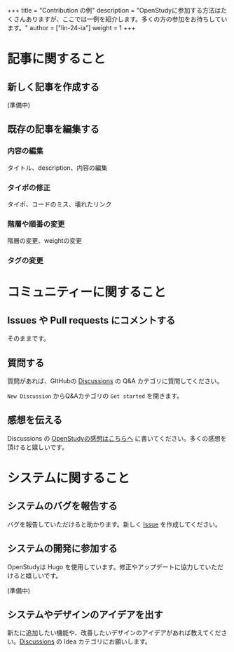 +++
title = "Contribution の例"
description = "OpenStudyに参加する方法はたくさんありますが、ここでは一例を紹介します。多くの方の参加をお待ちしています。"
author = ["lin-24-ia"]
weight = 1
+++

# 記事に関すること

## 新しく記事を作成する

(準備中)

## 既存の記事を編集する

### 内容の編集

タイトル、description、内容の編集

### タイポの修正

タイポ、コードのミス、壊れたリンク

### 階層や順番の変更

階層の変更、weightの変更

### タグの変更

# コミュニティーに関すること

## Issues や Pull requests にコメントする

そのままです。

## 質問する

質問があれば、GItHubの [Discussions](https://github.com/OpenStudyProject/OpenStudy/discussions) の Q&A カテゴリに質問してください。

`New Discussion` からQ&Aカテゴリの `Get started` を開きます。

## 感想を伝える

Discussions の [OpenStudyの感想はこちらへ](https://github.com/OpenStudyProject/OpenStudy/discussions/4) に書いてください。多くの感想を頂けると嬉しいです。

# システムに関すること

## システムのバグを報告する

バグを報告していただけると助かります。新しく [Issue](https://github.com/OpenStudyProject/OpenStudy/issues) を作成してください。

## システムの開発に参加する

OpenStudyは Hugo を使用しています。修正やアップデートに協力していただけると嬉しいです。

(準備中)

## システムやデザインのアイデアを出す

新たに追加したい機能や、改善したいデザインのアイデアがあれば教えてください。[Discussions](https://github.com/OpenStudyProject/OpenStudy/discussions) の Idea カテゴリにお願いします。
